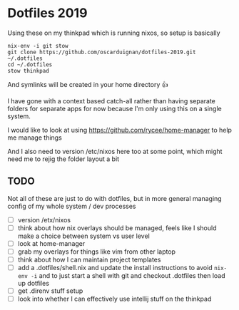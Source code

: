 # Dotfiles 2019

Using these on my thinkpad which is running nixos, so setup is basically

```
nix-env -i git stow
git clone https://github.com/oscarduignan/dotfiles-2019.git ~/.dotfiles
cd ~/.dotfiles
stow thinkpad
```

And symlinks will be created in your home directory :thumbsup:

I have gone with a context based catch-all rather than having separate folders for separate apps for now because I'm only using this on a single system.

I would like to look at using https://github.com/rycee/home-manager to help me manage things

And I also need to version /etc/nixos here too at some point, which might need me to rejig the folder layout a bit

## TODO

Not all of these are just to do with dotfiles, but in more general managing config of my whole system / dev processes

- [ ] version /etx/nixos
- [ ] think about how nix overlays should be managed, feels like I should make a choice between system vs user level
- [ ] look at home-manager
- [ ] grab my overlays for things like vim from other laptop
- [ ] think about how I can maintain project templates
- [ ] add a .dotfiles/shell.nix and update the install instructions to avoid `nix-env -i` and to just start a shell with git and checkout .dotfiles then load up dotfiles
- [ ] get .direnv stuff setup
- [ ] look into whether I can effectively use intellij stuff on the thinkpad
